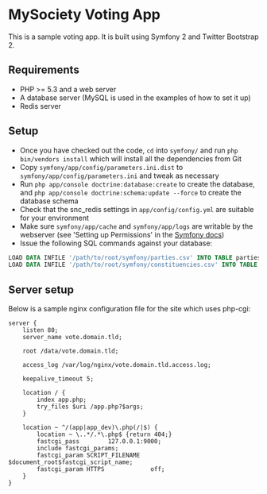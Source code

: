 # MySociety Voting App
This is a sample voting app. It is built using Symfony 2 and Twitter Bootstrap 2.

## Requirements
* PHP >= 5.3 and a web server
* A database server (MySQL is used in the examples of how to set it up)
* Redis server

## Setup
* Once you have checked out the code, `cd` into `symfony/` and run `php bin/vendors install` which will install all the dependencies from Git
* Copy `symfony/app/config/parameters.ini.dist` to `symfony/app/config/parameters.ini` and tweak as necessary
* Run `php app/console doctrine:database:create` to create the database, and `php app/console doctrine:schema:update --force` to create the database schema
* Check that the snc\_redis settings in `app/config/config.yml` are suitable for your environment
* Make sure `symfony/app/cache` and `symfony/app/logs` are writable by the webserver (see 'Setting up Permissions' in the [Symfony docs](http://symfony.com/doc/current/book/installation.html))
* Issue the following SQL commands against your database:

```sql
LOAD DATA INFILE '/path/to/root/symfony/parties.csv' INTO TABLE parties FIELDS TERMINATED BY ',' OPTIONALLY ENCLOSED BY '"' (name);
LOAD DATA INFILE '/path/to/root/symfony/constituencies.csv' INTO TABLE constituencies FIELDS TERMINATED BY ',' OPTIONALLY ENCLOSED BY '"';
```

## Server setup
Below is a sample nginx configuration file for the site which uses php-cgi:

```
server {
    listen 80;
    server_name vote.domain.tld;

    root /data/vote.domain.tld;

    access_log /var/log/nginx/vote.domain.tld.access.log;

    keepalive_timeout 5;

    location / {
        index app.php;
        try_files $uri /app.php?$args;
    }

    location ~ ^/(app|app_dev)\.php(/|$) {
        location ~ \..*/.*\.php$ {return 404;}
        fastcgi_pass        127.0.0.1:9000;
        include fastcgi_params;
        fastcgi_param SCRIPT_FILENAME   $document_root$fastcgi_script_name;
        fastcgi_param HTTPS             off;
    }
}
```
